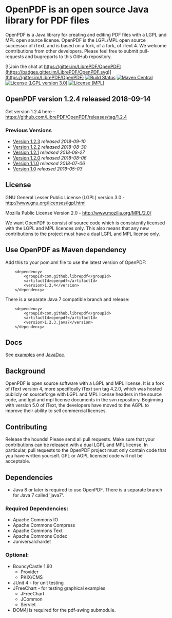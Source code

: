 # OpenPDF is an open source Java library for PDF files #

OpenPDF is a Java library for creating and editing PDF files with a LGPL and MPL open source license. OpenPDF is the LGPL/MPL open source successor of iText, and is based on a fork, of a fork, of iText 4. We welcome contributions from other developers. Please feel free to submit pull-requests and bugreports to this GitHub repository.

[![Join the chat at https://gitter.im/LibrePDF/OpenPDF](https://badges.gitter.im/LibrePDF/OpenPDF.svg)](https://gitter.im/LibrePDF/OpenPDF) [![Build Status](https://travis-ci.org/LibrePDF/OpenPDF.svg?branch=master)](https://travis-ci.org/LibrePDF/OpenPDF) [![Maven Central](https://maven-badges.herokuapp.com/maven-central/com.github.librepdf/openpdf/badge.svg)](https://maven-badges.herokuapp.com/maven-central/com.github.librepdf/openpdf) [![License (LGPL version 3.0)](https://img.shields.io/badge/license-GNU%20LGPL%20version%203.0-blue.svg?style=flat-square)](http://opensource.org/licenses/LGPL-3.0) [![License (MPL)](https://img.shields.io/badge/license-Mozilla%20Public%20License-yellow.svg?style=flat-square)](http://opensource.org/licenses/MPL-2.0)

## OpenPDF version 1.2.4 released 2018-09-14 ##
Get version 1.2.4 here - https://github.com/LibrePDF/OpenPDF/releases/tag/1.2.4

### Previous Versions
- [Version 1.2.3](https://github.com/LibrePDF/OpenPDF/releases/tag/1.2.3) _released 2018-09-10_
- [Version 1.2.2](https://github.com/LibrePDF/OpenPDF/releases/tag/1.2.2) _released 2018-08-30_
- [Version 1.2.1](https://github.com/LibrePDF/OpenPDF/releases/tag/openpdf-1.2.1) _released 2018-08-27_
- [Version 1.2.0](https://github.com/LibrePDF/OpenPDF/releases/tag/1.2.0) _released 2018-08-06_
- [Version 1.1.0](https://github.com/LibrePDF/OpenPDF/releases/tag/1.1.0) _released 2018-07-06_
- [Version 1.0](https://github.com/LibrePDF/OpenPDF/releases/tag/1.0) _released 2016-05-03_

## License ##

GNU General Lesser Public License (LGPL) version 3.0 - http://www.gnu.org/licenses/lgpl.html

Mozilla Public License Version 2.0 - http://www.mozilla.org/MPL/2.0/

We want OpenPDF to consist of source code which is consistently licensed with the LGPL and MPL licences only. This also means that any new contributions to the project must have a dual LGPL and MPL license only.


## Use OpenPDF as Maven dependency
Add this to your pom.xml file to use the latest version of OpenPDF:

        <dependency>
            <groupId>com.github.librepdf</groupId>
            <artifactId>openpdf</artifactId>
            <version>1.2.4</version>
        </dependency>

There is a separate Java 7 compatible branch and release:

        <dependency>
            <groupId>com.github.librepdf</groupId>
            <artifactId>openpdf</artifactId>
            <version>1.2.3.java7</version>
        </dependency>

## Docs ##
See [examples](pdf-toolbox/src/test/java/com/lowagie/examples/) and [JavaDoc](https://librepdf.github.io/OpenPDF/docs-1-1-0/).

## Background ##

OpenPDF is open source software with a LGPL and MPL license. It is a fork of iText version 4, more specifically iText svn tag 4.2.0, which was hosted publicly on sourceforge with LGPL and MPL license headers in the source code, and lgpl and mpl license documents in the svn repository.
Beginning with version 5.0 of iText, the developers have moved to the AGPL to improve their ability to sell commercial licenses. 

## Contributing ##
Release the hounds!  Please send all pull requests.
Make sure that your contributions can be released with a dual LGPL and MPL license. In particular, pull requests to the OpenPDF project must only contain code that you have written yourself. GPL or AGPL licensed code will not be acceptable.

## Dependencies ##
- Java 8 or later is required to use OpenPDF. There is a separate branch for Java 7 called 'java7'.

### Required Dependencies: ###

 - Apache Commons IO
 - Apache Commons Compress
 - Apache Commons Text
 - Apache Commons Codec
 - Juniversalchardet

### Optional: ###

  - BouncyCastle 1.60
    - Provider
    - PKIX/CMS
 - JUnit 4 - for unit testing
 - JFreeChart - for testing graphical examples
   - JFreeChart
   - JCommon
   - Servlet
 - DOM4j is required for the pdf-swing submodule.
